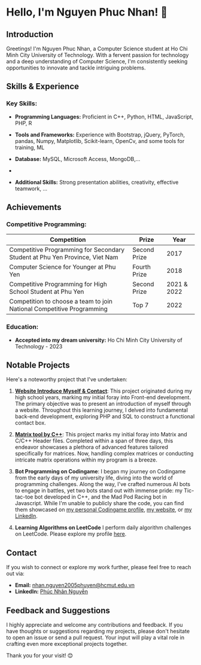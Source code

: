 # Hello, I'm Nguyen Phuc Nhan! 👋

## Introduction

Greetings! I'm Nguyen Phuc Nhan, a Computer Science student at Ho Chi Minh City University of Technology. With a fervent passion for technology and a deep understanding of Computer Science, I'm consistently seeking opportunities to innovate and tackle intriguing problems.

## Skills & Experience

### Key Skills:
- **Programming Languages:** Proficient in C++, Python, HTML, JavaScript, PHP, R
  
- **Tools and Frameworks:** Experience with Bootstrap, jQuery, PyTorch, pandas, Numpy, Matplotlib, Scikit-learn, OpenCv, and some tools for training, ML

- **Database:** MySQL, Microsoft Access, MongoDB,...
- 
- **Additional Skills:** Strong presentation abilities, creativity, effective teamwork, ...

## Achievements

### Competitive Programming:

| Competition                                                  | Prize           | Year   |
|--------------------------------------------------------------|-----------------|--------|
| Competitive Programming for Secondary Student at Phu Yen Province, Viet Nam | Second Prize    | 2017   |
| Computer Science for Younger at Phu Yen                        | Fourth Prize    | 2018   |
| Competitive Programming for High School Student at Phu Yen      | Second Prize    | 2021 & 2022 |
| Competition to choose a team to join National Competitive Programming | Top 7         | 2022   |

### Education:
- **Accepted into my dream university:** Ho Chi Minh City University of Technology - 2023

## Notable Projects

Here's a noteworthy project that I've undertaken:

1. **[Website Introduce Myself & Contact](http://phucnhan289.great-site.net/1/Ph%C3%BAc-Nh%C3%A2n.html)**:
   This project originated during my high school years, marking my initial foray into Front-end development. The primary objective was to present an introduction of myself through a website. Throughout this learning journey, I delved into fundamental back-end development, exploring PHP and SQL to construct a functional contact box.

2. **[Matrix tool by C++](https://github.com/nhan2892005/matrix-by-c--)**:
   This project marks my initial foray into Matrix and C/C++ Header files. Completed within a span of three days, this endeavor showcases a plethora of advanced features tailored specifically for matrices. Now, handling complex matrices or conducting intricate matrix operations within my program is a breeze.

3. **Bot Programming on Codingame**:
   I began my journey on Codingame from the early days of my university life, diving into the world of programming challenges. Along the way, I've crafted numerous AI bots to engage in battles, yet two bots stand out with immense pride: my Tic-tac-toe bot developed in C++, and the Mad Pod Racing bot in Javascript. While I'm unable to publicly share the code, you can find them showcased on [my personal Codingame profile](https://www.codingame.com/profile/3f88b771e04c6894b7485decd4291a7e8589985),
[my website](http://phucnhan289.great-site.net/1/Ph%C3%BAc-Nh%C3%A2n.html), or [my LinkedIn](https://www.linkedin.com/in/ph%C3%BAc-nh%C3%A2n-nguy%E1%BB%85n-778b26275/).

4. **Learning Algorithms on LeetCode**
   I perform daily algorithm challenges on LeetCode. Please explore my profile [here](https://leetcode.com/N289/).

## Contact

If you wish to connect or explore my work further, please feel free to reach out via:

- **Email:** nhan.nguyen2005phuyen@hcmut.edu.vn
- **LinkedIn:** [Phúc Nhân Nguyễn](https://www.linkedin.com/in/ph%C3%BAc-nh%C3%A2n-nguy%E1%BB%85n-778b26275/)

## Feedback and Suggestions

I highly appreciate and welcome any contributions and feedback. If you have thoughts or suggestions regarding my projects, please don't hesitate to open an issue or send a pull request. Your input will play a vital role in crafting even more exceptional projects together.

Thank you for your visit! 😊
